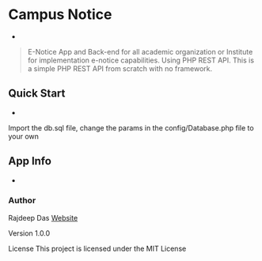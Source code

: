 # Campus Notice
-
> E-Notice  App and Back-end for all  academic organization or Institute for implementation e-notice capabilities.
> Using PHP REST API.
> This is a simple PHP REST API from scratch with no framework.

## Quick Start
-
Import the db.sql file, change the params in the config/Database.php file to your own

## App Info
-
### Author
Rajdeep Das [Website](https://rajdeep-das.github.io)

Version
1.0.0

License
This project is licensed under the MIT License